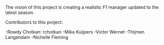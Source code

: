 The vision of this project is creating a realistic F1 manager updated to the latest season.


Contributors to this project:

-Rowdy Chotkan: rchotkan
-Mika Kuijpers
-Victor Wernet
-Thijmen Langendam
-Nichelle Fleming